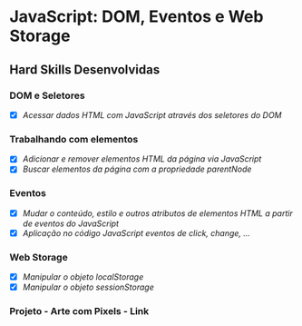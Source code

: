 # JavaScript: DOM, Eventos e Web Storage

## Hard Skills Desenvolvidas

### DOM e Seletores

- [X] _Acessar dados HTML com JavaScript através dos seletores do DOM_

### Trabalhando com elementos

- [X] _Adicionar e remover elementos HTML da página via JavaScript_
- [X] _Buscar elementos da página com a propriedade parentNode_

### Eventos

- [X] _Mudar o conteúdo, estilo e outros atributos de elementos HTML a partir de eventos do JavaScript_
- [X] _Aplicação no código JavaScript eventos de click, change, ..._

### Web Storage

- [X] _Manipular o objeto localStorage_
- [X] _Manipular o objeto sessionStorage_

### Projeto - Arte com Pixels - Link
